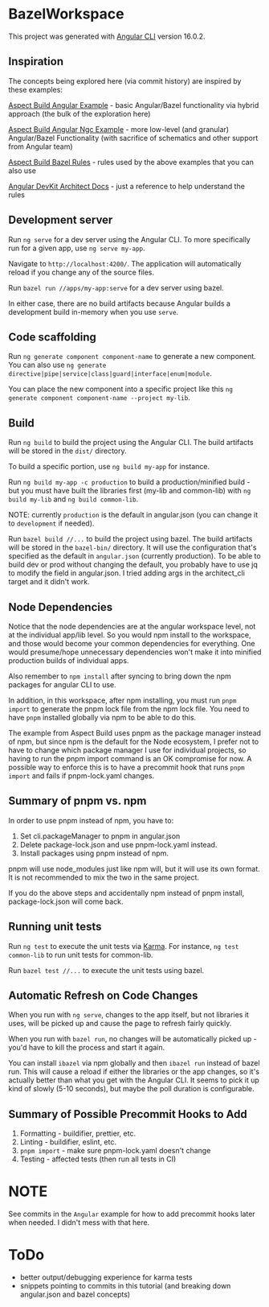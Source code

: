 # BazelWorkspace

This project was generated with [Angular CLI](https://github.com/angular/angular-cli) version 16.0.2.

## Inspiration

The concepts being explored here (via commit history) are inspired by these examples:

[Aspect Build Angular Example](https://github.com/aspect-build/bazel-examples/tree/main/angular) - basic Angular/Bazel functionality via hybrid approach (the bulk of the exploration here)

[Aspect Build Angular Ngc Example](https://github.com/aspect-build/bazel-examples/tree/main/angular-ngc) - more low-level (and granular) Angular/Bazel Functionality (with sacrifice of schematics and other support from Angular team)

[Aspect Build Bazel Rules](https://github.com/aspect-build/rules_js) - rules used by the above examples that you can also use

[Angular DevKit Architect Docs](https://www.npmjs.com/package/@angular-devkit/architect-cli) - just a reference to help understand the rules

## Development server

Run `ng serve` for a dev server using the Angular CLI. To more specifically run for a given app, use `ng serve my-app`.

Navigate to `http://localhost:4200/`. The application will automatically reload if you change any of the source files.

Run `bazel run //apps/my-app:serve` for a dev server using bazel.

In either case, there are no build artifacts because Angular builds a development build in-memory when you use `serve`.

## Code scaffolding

Run `ng generate component component-name` to generate a new component. You can also use `ng generate directive|pipe|service|class|guard|interface|enum|module`.

You can place the new component into a specific project like this `ng generate component component-name --project my-lib`.

## Build

Run `ng build` to build the project using the Angular CLI. The build artifacts will be stored in the `dist/` directory.

To build a specific portion, use `ng build my-app` for instance.

Run `ng build my-app -c production` to build a production/minified build - but you must have built the libraries first (my-lib and common-lib) with `ng build my-lib` and `ng build common-lib`.

NOTE: currently `production` is the default in angular.json (you can change it to `development` if needed).

Run `bazel build //...` to build the project using bazel. The build artifacts will be stored in the `bazel-bin/` directory. It will use the configuration that's specified as the default in `angular.json` (currently production). To be able to build dev or prod without changing the default, you probably have to use jq to modify the field in angular.json. I tried adding args in the architect_cli target and it didn't work.

## Node Dependencies

Notice that the node dependencies are at the angular workspace level, not at the individual app/lib level. So you would npm install to the workspace, and those would become your common dependencies for everything. One would presume/hope unnecessary dependencies won't make it into minified production builds of individual apps.

Also remember to `npm install` after syncing to bring down the npm packages for angular CLI to use.

In addition, in this workspace, after npm installing, you must run `pnpm import` to generate the pnpm lock file from the npm lock file. You need to have `pnpm` installed globally via npm to be able to do this.

The example from Aspect Build uses pnpm as the package manager instead of npm, but since npm is the default for the Node ecosystem, I prefer not to have to change which package manager I use for individual projects, so having to run the pnpm import command is an OK compromise for now. A possible way to enforce this is to have a precommit hook that runs `pnpm import` and fails if pnpm-lock.yaml changes.

## Summary of pnpm vs. npm

In order to use pnpm instead of npm, you have to:

1. Set cli.packageManager to pnpm in angular.json
1. Delete package-lock.json and use pnpm-lock.yaml instead.
1. Install packages using pnpm instead of npm.

pnpm will use node_modules just like npm will, but it will use its own format. It is not recommended to mix the two in the same project.

If you do the above steps and accidentally npm instead of pnpm install, package-lock.json will come back.

## Running unit tests

Run `ng test` to execute the unit tests via [Karma](https://karma-runner.github.io). For instance, `ng test common-lib` to run unit tests for common-lib.

Run `bazel test //...` to execute the unit tests using bazel.

## Automatic Refresh on Code Changes

When you run with `ng serve`, changes to the app itself, but not libraries it uses, will be picked up and cause the page to refresh fairly quickly.

When you run with `bazel run`, no changes will be automatically picked up - you'd have to kill the process and start it again.

You can install `ibazel` via npm globally and then `ibazel run` instead of bazel run. This will cause a reload if either the libraries or the app changes, so it's actually better than what you get with the Angular CLI. It seems to pick it up kind of slowly (5-10 seconds), but maybe the poll duration is configurable.

## Summary of Possible Precommit Hooks to Add

1. Formatting - buildifier, prettier, etc.
1. Linting - buildifier, eslint, etc.
1. `pnpm import` - make sure pnpm-lock.yaml doesn't change
1. Testing - affected tests (then run all tests in CI)

# NOTE

See commits in the `Angular` example for how to add precommit hooks later when needed. I didn't mess with that here.

# ToDo

- better output/debugging experience for karma tests
- snippets pointing to commits in this tutorial (and breaking down angular.json and bazel concepts)
